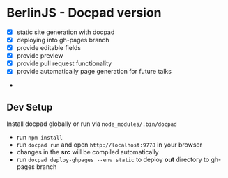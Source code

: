 # BerlinJS - Docpad version
- [x] static site generation with docpad
- [x] deploying into gh-pages branch
- [x] provide editable fields 
- [x] provide preview
- [x] provide pull request functionality
- [x] provide automatically page generation for future talks
- 
## Dev Setup

Install docpad globally or run via `node_modules/.bin/docpad`

- run `npm install`
- run `docpad run` and open `http://localhost:9778` in your browser
- changes in the **src** will be compiled automatically
- run `docpad deploy-ghpages --env static` to deploy **out** directory to gh-pages branch
